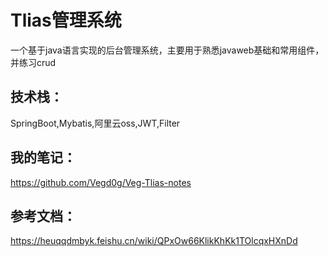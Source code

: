#  Tlias管理系统
一个基于java语言实现的后台管理系统，主要用于熟悉javaweb基础和常用组件，并练习crud
## 技术栈：
SpringBoot,Mybatis,阿里云oss,JWT,Filter
## 我的笔记：
https://github.com/Vegd0g/Veg-Tlias-notes
## 参考文档：
https://heuqqdmbyk.feishu.cn/wiki/QPxOw66KlikKhKk1TOlcqxHXnDd
